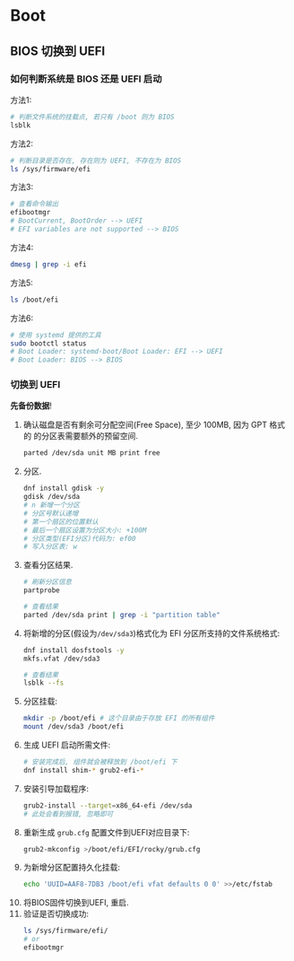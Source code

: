 # Boot

## BIOS 切换到 UEFI

### 如何判断系统是 BIOS 还是 UEFI 启动

方法1:
```bash
# 判断文件系统的挂载点, 若只有 /boot 则为 BIOS
lsblk
```

方法2:
```bash
# 判断目录是否存在, 存在则为 UEFI, 不存在为 BIOS
ls /sys/firmware/efi
```

方法3:
```bash
# 查看命令输出
efibootmgr
# BootCurrent, BootOrder --> UEFI
# EFI variables are not supported --> BIOS
```

方法4:
```bash
dmesg | grep -i efi
```

方法5:
```bash
ls /boot/efi
```

方法6:
```bash
# 使用 systemd 提供的工具
sudo bootctl status
# Boot Loader: systemd-boot/Boot Loader: EFI --> UEFI
# Boot Loader: BIOS --> BIOS
```

### 切换到 UEFI

**先备份数据**!

1. 确认磁盘是否有剩余可分配空间(Free Space), 至少 100MB, 因为 GPT 格式的
    的分区表需要额外的预留空间.
    ```bash
    parted /dev/sda unit MB print free
    ```
2.  分区.
    ```bash
    dnf install gdisk -y
    gdisk /dev/sda
    # n 新增一个分区
    # 分区号默认递增
    # 第一个扇区的位置默认
    # 最后一个扇区设置为分区大小: +100M
    # 分区类型(EFI分区)代码为: ef00
    # 写入分区表: w
    ```
3.  查看分区结果.
    ```bash
    # 刷新分区信息
    partprobe

    # 查看结果
    parted /dev/sda print | grep -i "partition table"
    ```
4. 将新增的分区(假设为`/dev/sda3`)格式化为 EFI 分区所支持的文件系统格式:
    ```bash
    dnf install dosfstools -y
    mkfs.vfat /dev/sda3

    # 查看结果
    lsblk --fs
    ```
5. 分区挂载:
    ```bash
    mkdir -p /boot/efi # 这个目录由于存放 EFI 的所有组件
    mount /dev/sda3 /boot/efi
    ```
6. 生成 UEFI 启动所需文件:
    ```bash
    # 安装完成后, 组件就会被释放到 /boot/efi 下
    dnf install shim-* grub2-efi-*
    ```
7. 安装引导加载程序:
    ```bash
    grub2-install --target=x86_64-efi /dev/sda
    # 此处会看到报错, 忽略即可
    ```
8. 重新生成 `grub.cfg` 配置文件到UEFI对应目录下:
    ```bash
    grub2-mkconfig >/boot/efi/EFI/rocky/grub.cfg
    ```
9. 为新增分区配置持久化挂载:
    ```bash
    echo 'UUID=AAF8-7DB3 /boot/efi vfat defaults 0 0' >>/etc/fstab
    ```
10. 将BIOS固件切换到UEFI, 重启.
11. 验证是否切换成功:
    ```bash
    ls /sys/firmware/efi/
    # or
    efibootmgr
    ```
